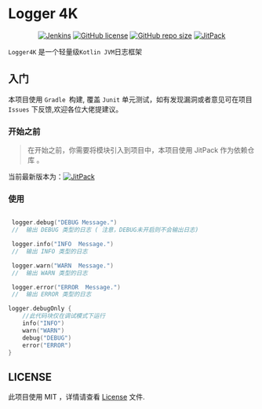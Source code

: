 # Logger 4K

<p style="text-align: center">
<a href="https://github.com/d7z-team/logger4k" target="_blank"><img alt="Jenkins" src="https://github.com/d7z-team/logger4k/actions/workflows/release.yml/badge.svg?branch=master&color=green&style=flat-square"/></a>
<a href="LICENSE"><img alt="GitHub license" src="https://img.shields.io/github/license/d7z-team/logger4k"></a>
<a href="#"><img alt="GitHub repo size" src="https://img.shields.io/github/repo-size/d7z-team/logger4k"></a>
<a href="https://jitpack.io/#d7z-team/logger4k" target="_blank"> <img alt="JitPack" src="https://img.shields.io/jitpack/v/github/d7z-team/logger4k"></a>
</p>

`Logger4K` 是一个轻量级`Kotlin JVM`日志框架

## 入门

本项目使用 `Gradle `构建, 覆盖 `Junit` 单元测试，如有发现漏洞或者意见可在项目`Issues` 下反馈,欢迎各位大佬提建议。

### 开始之前

> 在开始之前，你需要将模块引入到项目中，本项目使用 JitPack 作为依赖仓库 。

当前最新版本为：[![JitPack](https://img.shields.io/jitpack/v/github/d7z-team/logger4k?label=version&style=flat-square)](https://jitpack.io/#d7z-team/logger4k)

### 使用

``` kotlin

 logger.debug("DEBUG Message.") 
 //  输出 DEBUG 类型的日志 ( 注意，DEBUG未开启则不会输出日志)

 logger.info("INFO  Message.") 
 //  输出 INFO 类型的日志

 logger.warn("WARN  Message.") 
 //  输出 WARN 类型的日志

 logger.error("ERROR  Message.") 
 //  输出 ERROR 类型的日志

logger.debugOnly { 
    //此代码块仅在调试模式下运行
    info("INFO")
    warn("WARN")
    debug("DEBUG")
    error("ERROR")
}

```

## LICENSE

此项目使用 MIT ，详情请查看 [License](./LICENSE) 文件. 
